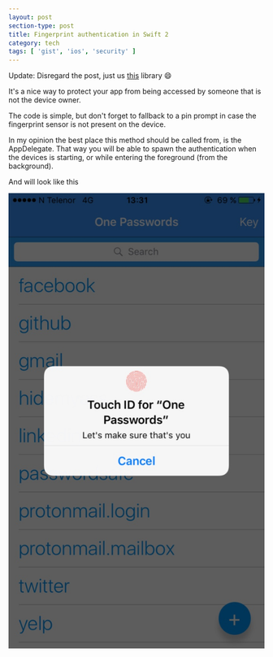 ```yaml
---
layout: post
section-type: post
title: Fingerprint authentication in Swift 2
category: tech
tags: [ 'gist', 'ios', 'security' ]
---
```


Update: Disregard the post, just us [this](https://github.com/yankodimitrov/SwiftPasscodeLock) library :smile: 

It's a nice way to protect your app from being accessed by someone that is not the device owner.

The code is simple, but don't forget to fallback to a pin prompt in case the
fingerprint sensor is not present on the device.

In my opinion the best place this method should be called from, is the AppDelegate.
That way you will be able to spawn the authentication when the devices is starting,
or while entering the foreground (from the background).

<script src="https://gist.github.com/PanosSakkos/570c9afe0748176a952a.js"></script>

And will look like this

![misc](/img/posts/touch-id/touch-id.jpg)
